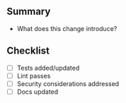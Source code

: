 ## Summary
- What does this change introduce?

## Checklist
- [ ] Tests added/updated
- [ ] Lint passes
- [ ] Security considerations addressed
- [ ] Docs updated
